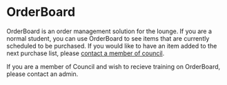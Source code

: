# OrderBoard

OrderBoard is an order management solution for the lounge.  If you are
a normal student, you can use OrderBoard to see items that are
currently scheduled to be purchased.  If you would like to have an
item added to the next purchase list, please [contact a member of
council](mailto:cvcouncil@lists.utdallas.edu).

If you are a member of Council and wish to recieve training on
OrderBoard, please contact an admin.

